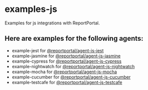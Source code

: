 # examples-js
Examples for js integrations with ReportPortal.
## Here are examples for the following agents:

* example-jest for [@reportportal/agent-js-jest](https://www.npmjs.com/package/@reportportal/agent-js-jest)
* example-jasmine for [@reportportal/agent-js-jasmine](https://www.npmjs.com/package/@reportportal/agent-js-jasmine)
* example-cypress for [@reportportal/agent-js-cypress](https://www.npmjs.com/package/@reportportal/agent-js-cypress)
* example-nightwatch for [@reportportal/agent-js-nightwatch](https://www.npmjs.com/package/@reportportal/agent-js-nightwatch)
* example-mocha for [@reportportal/agent-js-mocha](https://www.npmjs.com/package/@reportportal/agent-js-mocha)
* example-cucumber for [@reportportal/agent-js-cucumber](https://www.npmjs.com/package/@reportportal/agent-js-cucumber)
* example-testcafe for [@reportportal/agent-js-testcafe](https://www.npmjs.com/package/@reportportal/testcafe-reporter-agent-js-testcafe)
